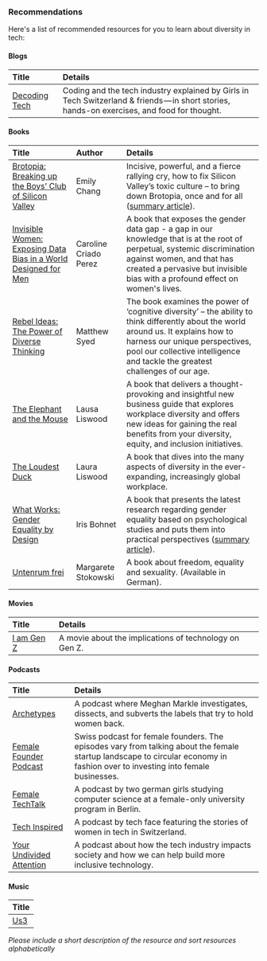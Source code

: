 ### Recommendations

Here's a list of recommended resources for you to learn about diversity in tech:

#### Blogs

| Title         | Details        | 
| :------------- | :------------- |
| [Decoding Tech](https://medium.com/decoding-tech) | Coding and the tech industry explained by Girls in Tech Switzerland & friends — in short stories, hands-on exercises, and food for thought. |
 

#### Books

| Title         | Author        | Details        | 
| :------------- | :------------- |:------------- |
| [Brotopia: Breaking up the Boys’ Club of Silicon Valley](https://www.penguinrandomhouse.com/books/547571/brotopia-by-emily-chang/)  | Emily Chang  | Incisive, powerful, and a fierce rallying cry, how to fix Silicon Valley’s toxic culture – to bring down Brotopia, once and for all ([summary article](https://www.economist.com/open-future/2019/05/03/the-vile-experiences-of-women-in-tech?)).|
| [Invisible Women: Exposing Data Bias in a World Designed for Men](https://carolinecriadoperez.com/book/invisible-women/)  | Caroline Criado Perez  |A book that exposes the gender data gap - a gap in our knowledge that is at the root of perpetual, systemic discrimination against women, and that has created a pervasive but invisible bias with a profound effect on women's lives.|
|[Rebel Ideas: The Power of Diverse Thinking](https://www.matthewsyed.co.uk/book/rebel-ideas-the-power-of-diverse-thinking/)|Matthew Syed|The book examines the power of ‘cognitive diversity’ – the ability to think differently about the world around us. It explains how to harness our unique perspectives, pool our collective intelligence and tackle the greatest challenges of our age.|
|[The Elephant and the Mouse](https://www.lauraliswood.com/the-loudest-duck-copy)|Lausa Liswood|A book that delivers a thought-provoking and insightful new business guide that explores workplace diversity and offers new ideas for gaining the real benefits from your diversity, equity, and inclusion initiatives.|
|[The Loudest Duck](https://www.lauraliswood.com/the-loudest-duck)|Laura Liswood|A book that dives into the many aspects of diversity in the ever-expanding, increasingly global workplace.|
|[What Works: Gender Equality by Design](https://scholar.harvard.edu/iris_bohnet/what-works)|Iris Bohnet|A book that presents the latest research regarding gender equality based on psychological studies and puts them into practical perspectives ([summary article](https://knowledge.wharton.upenn.edu/article/gender-equality-design-building-inclusive-productive-workplace/)).
|[Untenrum frei](https://www.goodreads.com/book/show/30258435-untenrum-frei)|Margarete Stokowski|A book about freedom, equality and sexuality. (Available in German).|

#### Movies

| Title         | Details        | 
| :------------- | :------------- |
| [I am Gen Z](https://iamgenzfilm.com/) | A movie about the implications of technology on Gen Z. |

#### Podcasts

| Title         | Details        | 
| :------------- | :------------- |
| [Archetypes](https://open.spotify.com/show/6UfyXZgVAUX1UzF8j5L72t) | A podcast where Meghan Markle investigates, dissects, and subverts the labels that try to hold women back. |
| [Female Founder Podcast](https://female-founders.ch/home/podcast/) | Swiss podcast for female founders. The episodes vary from talking about the female startup landscape to circular economy in fashion over to investing into female businesses. |
| [Female TechTalk](https://www.female-techtalk.com/) | A podcast by two german girls studying computer science at a female-only university program in Berlin. |
| [Tech Inspired](https://anchor.fm/team-techface) | A podcast by tech face featuring the stories of women in tech in Switzerland. |
| [Your Undivided Attention](https://www.humanetech.com/podcast) | A podcast about how the tech industry impacts society and how we can help build more inclusive technology. |

#### Music
| Title         |
| :------------- |
|[Us3](https://www.youtube.com/channel/UCt9tMG_6HOqK-oFsJsAT83g?feature=gws_kp_artist&feature=gws_kp_artist)|

*Please include a short description of the resource and sort resources alphabetically*
